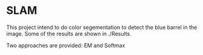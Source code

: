 # SLAM
This project intend to do color segementation to detect the blue barrel in the image. Some of the results are shown in ./Results. 

Two approaches are provided: EM and Softmax
